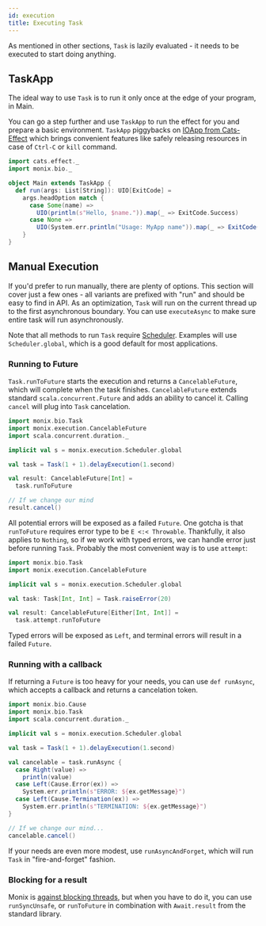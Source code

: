 ```yaml
---
id: execution
title: Executing Task
---
```


As mentioned in other sections, `Task` is lazily evaluated - it needs to be executed to start doing anything.

## TaskApp

The ideal way to use `Task` is to run it only once at the edge of your program, in Main.

You can go a step further and use `TaskApp` to run the effect for you and prepare a basic environment.
`TaskApp` piggybacks on [IOApp from Cats-Effect](https://typelevel.org/cats-effect/datatypes/ioapp.html) which brings
convenient features like safely releasing resources in case of `Ctrl-C` or `kill` command.

```scala mdoc:silent
import cats.effect._
import monix.bio._

object Main extends TaskApp {
  def run(args: List[String]): UIO[ExitCode] =
    args.headOption match {
      case Some(name) =>
        UIO(println(s"Hello, $name.")).map(_ => ExitCode.Success)
      case None =>
        UIO(System.err.println("Usage: MyApp name")).map(_ => ExitCode(2))
    }
}
```

## Manual Execution

If you'd prefer to run manually, there are plenty of options.
This section will cover just a few ones - all variants are prefixed with "run" and should be easy to find in API.
As an optimization, `Task` will run on the current thread up to the first asynchronous boundary.
You can use `executeAsync` to make sure entire task will run asynchronously.

Note that all methods to run `Task` require [Scheduler](https://monix.io/docs/3x/execution/scheduler.html).
Examples will use `Scheduler.global`, which is a good default for most applications.

### Running to Future

`Task.runToFuture` starts the execution and returns a `CancelableFuture`, which will complete when the task finishes.
`CancelableFuture` extends standard `scala.concurrent.Future` and adds an ability to cancel it. 
Calling `cancel` will plug into `Task` cancelation.

```scala mdoc:silent
import monix.bio.Task
import monix.execution.CancelableFuture
import scala.concurrent.duration._

implicit val s = monix.execution.Scheduler.global

val task = Task(1 + 1).delayExecution(1.second)

val result: CancelableFuture[Int] =
  task.runToFuture

// If we change our mind
result.cancel()
```

All potential errors will be exposed as a failed `Future`.
One gotcha is that `runToFuture` requires error type to be `E <:< Throwable`.
Thankfully, it also applies to `Nothing`, so if we work with typed errors, we can handle error just before running `Task`.
Probably the most convenient way is to use `attempt`:

```scala mdoc:silent:reset
import monix.bio.Task
import monix.execution.CancelableFuture

implicit val s = monix.execution.Scheduler.global

val task: Task[Int, Int] = Task.raiseError(20)

val result: CancelableFuture[Either[Int, Int]] =
  task.attempt.runToFuture
```

Typed errors will be exposed as `Left`, and terminal errors will result in a failed `Future`.

### Running with a callback

If returning a `Future` is too heavy for your needs, you can use `def runAsync`, which accepts a callback and returns a cancelation token.

```scala mdoc:silent:reset
import monix.bio.Cause
import monix.bio.Task
import scala.concurrent.duration._

implicit val s = monix.execution.Scheduler.global

val task = Task(1 + 1).delayExecution(1.second)

val cancelable = task.runAsync {
  case Right(value) =>
    println(value)
  case Left(Cause.Error(ex)) =>
    System.err.println(s"ERROR: ${ex.getMessage}")
  case Left(Cause.Termination(ex)) =>
    System.err.println(s"TERMINATION: ${ex.getMessage}")
}

// If we change our mind...
cancelable.cancel()
```

If your needs are even more modest, use `runAsyncAndForget`, which will run `Task` in "fire-and-forget" fashion.

### Blocking for a result

Monix is [against blocking threads](https://monix.io/docs/3x/best-practices/blocking.html), but when you have to do it,
you can use `runSyncUnsafe`, or `runToFuture` in combination with `Await.result` from the standard library.